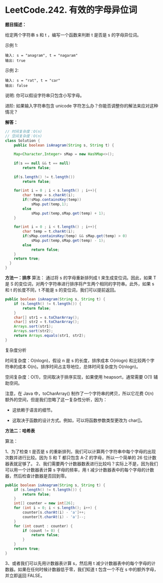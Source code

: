 # LeetCode.242. 有效的字母异位词

**题目描述：**

给定两个字符串 s 和 t ，编写一个函数来判断 t 是否是 s 的字母异位词。

示例 1:

```
输入: s = "anagram", t = "nagaram"
输出: true
```


示例 2:

```
输入: s = "rat", t = "car"
输出: false
```

说明:
你可以假设字符串只包含小写字母。

进阶:
如果输入字符串包含 unicode 字符怎么办？你能否调整你的解法来应对这种情况？

**解答：**

```java
// 时间复杂度：O(n)
// 空间复杂度：O(n)
class Solution {
    public boolean isAnagram(String s, String t) {
        
    Map<Character,Integer> sMap = new HashMap<>();
    
    if(s == null && t == null)
        return false;
    
    if(s.length() != t.length())
        return false;
    
    for(int i = 0 ; i < s.length() ; i++){
        char temp = s.charAt(i);
        if(!sMap.containsKey(temp))
            sMap.put(temp,1);
        else
            sMap.put(temp,sMap.get(temp) + 1);
    }
    
    for(int i = 0 ; i < t.length() ; i++){
        char temp = t.charAt(i);
        if(sMap.containsKey(temp) && sMap.get(temp) > 0)
            sMap.put(temp,sMap.get(temp) - 1);
        else
            return false;
    }
    return true;
  }
}
```

**方法一：排序**
算法： 通过将 s 的字母重新排列成 t 来生成变位词。因此，如果 T 是 S 的变位词，对两个字符串进行排序将产生两个相同的字符串。此外，如果 s 和 t 的长度不同，t 不能是 s 的变位词，我们可以提前返回。

```java
public boolean isAnagram(String s, String t) {
    if (s.length() != t.length()) {
        return false;
    }
    char[] str1 = s.toCharArray();
    char[] str2 = t.toCharArray();
    Arrays.sort(str1);
    Arrays.sort(str2);
    return Arrays.equals(str1, str2);
}
```

复杂度分析

时间复杂度：O(nlogn)，假设 n 是 s 的长度，排序成本 O(nlogn) 和比较两个字符串的成本 O(n)。排序时间占主导地位，总体时间复杂度为 O(nlogn)。

空间复杂度：O(1)，空间取决于排序实现，如果使用 heapsort，通常需要 O(1) 辅助空间。

注意，在 Java 中，toCharArray() 制作了一个字符串的拷贝，所以它花费 O(n) 额外的空间，但是我们忽略了这一复杂性分析，因为：

- 这依赖于语言的细节。

- 这取决于函数的设计方式。例如，可以将函数参数类型更改为 char[]。

**方法二：哈希表**

算法：

1、为了检查 t 是否是 s 的重新排列，我们可以计算两个字符串中每个字母的出现次数并进行比较。因为 S 和 T 都只包含 A-Z 的字母，所以一个简单的 26 位计数器表就足够了。
2、我们需要两个计数器数表进行比较吗？实际上不是，因为我们可以用一个计数器表计算 s 字母的频率，用 t 减少计数器表中的每个字母的计数器，然后检查计数器是否回到零。

```java
public boolean isAnagram(String s, String t) {
    if (s.length() != t.length()) {
        return false;
    }
    int[] counter = new int[26];
    for (int i = 0; i < s.length(); i++) {
        counter[s.charAt(i) - 'a']++;
        counter[t.charAt(i) - 'a']--;
    }
    for (int count : counter) {
        if (count != 0) {
            return false;
        }
    }
    return true;
}
```

3、或者我们可以先用计数器表计算 s，然后用 t 减少计数器表中的每个字母的计数器。如果在任何时候计数器低于零，我们知道 t 包含一个不在 s 中的额外字母，并立即返回 FALSE。